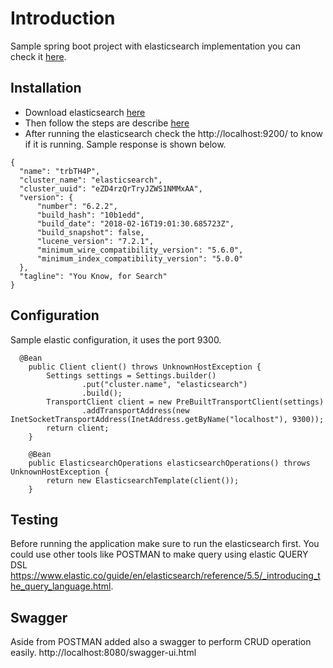 # Introduction
Sample spring boot project with elasticsearch implementation you can check it [here](https://www.elastic.co/).

## Installation
* Download elasticsearch [here](https://www.elastic.co/downloads)
* Then follow the steps are describe [here](https://www.elastic.co/downloads/elasticsearch)
* After running the elasticsearch check the http://localhost:9200/ to know if it is running. Sample response is shown below.
```
{
  "name": "trbTH4P",
  "cluster_name": "elasticsearch",
  "cluster_uuid": "eZD4rzQrTryJZWS1NMMxAA",
  "version": {
      "number": "6.2.2",
      "build_hash": "10b1edd",
      "build_date": "2018-02-16T19:01:30.685723Z",
      "build_snapshot": false,
      "lucene_version": "7.2.1",
      "minimum_wire_compatibility_version": "5.6.0",
      "minimum_index_compatibility_version": "5.0.0"
  },
  "tagline": "You Know, for Search"
}
```

## Configuration
Sample elastic configuration, it uses the port 9300.
```
  @Bean
    public Client client() throws UnknownHostException {
        Settings settings = Settings.builder()
                .put("cluster.name", "elasticsearch")
                .build();
        TransportClient client = new PreBuiltTransportClient(settings)
                .addTransportAddress(new InetSocketTransportAddress(InetAddress.getByName("localhost"), 9300));
        return client;
    }

    @Bean
    public ElasticsearchOperations elasticsearchOperations() throws UnknownHostException {
        return new ElasticsearchTemplate(client());
    }
```
## Testing
Before running the application make sure to run the elasticsearch first. You could use other tools like POSTMAN to make query using elastic QUERY DSL https://www.elastic.co/guide/en/elasticsearch/reference/5.5/_introducing_the_query_language.html.

## Swagger
Aside from POSTMAN added also a swagger to perform CRUD operation easily. http://localhost:8080/swagger-ui.html
